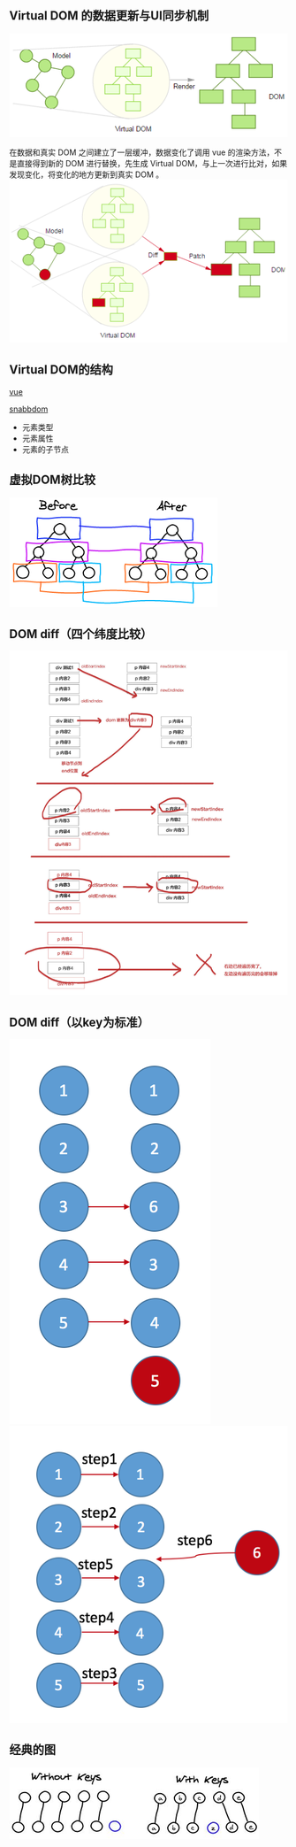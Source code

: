 ## Virtual DOM 的数据更新与UI同步机制
![同级](img/vdom.png)

在数据和真实 DOM 之间建立了一层缓冲，数据变化了调用 vue 的渲染方法，不是直接得到新的 DOM 进行替换，先生成 Virtual DOM，与上一次进行比对，如果发现变化，将变化的地方更新到真实 DOM 。
![同级](img/diff6.png)

## Virtual DOM的结构
[vue](https://github.com/vuejs/vue)

[snabbdom](https://github.com/snabbdom/snabbdom)

* 元素类型
* 元素属性
* 元素的子节点

## 虚拟DOM树比较
![同级](img/diff.png)
## DOM diff（四个纬度比较）
![同级](img/diff2.jpg)
## DOM diff（以key为标准）
![同级](img/diff3.png)![同级](img/diff4.png)
## 经典的图
![同级](img/diff5.jpg)